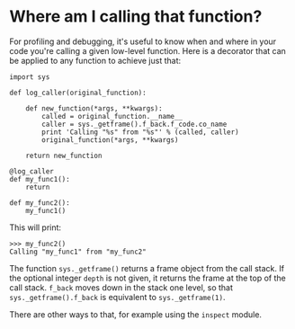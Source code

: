 # Where am I calling that function?

For profiling and debugging, it's useful to know when and where in your code
you're calling a given low-level function. Here is a decorator that can be
applied to any function to achieve just that:

    import sys

    def log_caller(original_function):

        def new_function(*args, **kwargs):
            called = original_function.__name__
            caller = sys._getframe().f_back.f_code.co_name
            print 'Calling "%s" from "%s"' % (called, caller)
            original_function(*args, **kwargs)

        return new_function

    @log_caller
    def my_func1():
        return

    def my_func2():
        my_func1()

This will print:

    >>> my_func2()
    Calling "my_func1" from "my_func2"

The function `sys._getframe()` returns a frame object from the call stack. If
the optional integer `depth` is not given, it returns the frame at the top of
the call stack. `f_back` moves down in the stack one level, so that
`sys._getframe().f_back` is equivalent to `sys._getframe(1)`.

There are other ways to that, for example using the `inspect` module.

